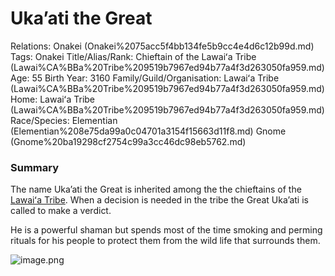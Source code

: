 # Uka’ati the Great

Relations: Onakei (Onakei%2075acc5f4bb134fe5b9cc4e4d6c12b99d.md) 
Tags: Onakei
Title/Alias/Rank: Chieftain of the Lawaiʻa Tribe (Lawai%CA%BBa%20Tribe%209519b7967ed94b77a4f3d263050fa959.md) 
Age: 55
Birth Year: 3160
Family/Guild/Organisation: Lawaiʻa Tribe (Lawai%CA%BBa%20Tribe%209519b7967ed94b77a4f3d263050fa959.md)
Home: Lawaiʻa Tribe (Lawai%CA%BBa%20Tribe%209519b7967ed94b77a4f3d263050fa959.md)
Race/Species: Elementian (Elementian%208e75da99a0c04701a3154f15663d11f8.md) Gnome (Gnome%20ba19298cf2754c99a3cc46dc98eb5762.md)

### Summary

The name Uka’ati the Great is inherited among the the chieftains of the [Lawaiʻa Tribe](Lawai%CA%BBa%20Tribe%209519b7967ed94b77a4f3d263050fa959.md). When a decision is needed in the tribe the Great Uka’ati is called to make a verdict.

He is a powerful shaman but spends most of the time smoking and perming rituals for his people to protect them from the wild life that surrounds them.

![image.png](image%2069.png)